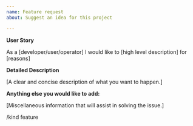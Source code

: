 ```yaml
---
name: Feature request
about: Suggest an idea for this project

---
```


<!-- NOTE: ⚠️ For larger proposals, we follow the CAEP process as outlined in https://sigs.k8s.io/cluster-api/CONTRIBUTING.md. -->

**User Story**

As a [developer/user/operator] I would like to [high level description] for [reasons]

**Detailed Description**

[A clear and concise description of what you want to happen.]

**Anything else you would like to add:**

[Miscellaneous information that will assist in solving the issue.]

/kind feature

